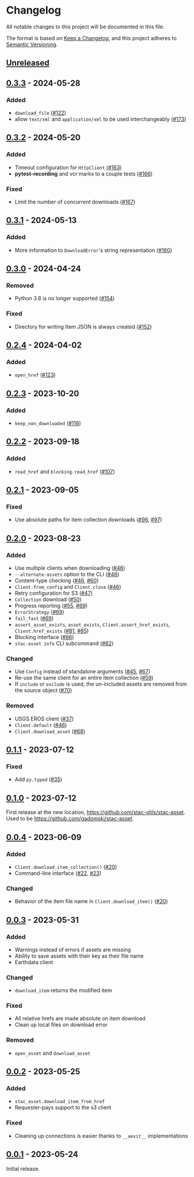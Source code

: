 # Changelog

All notable changes to this project will be documented in this file.

The format is based on [Keep a Changelog](https://keepachangelog.com/en/1.0.0/), and this project adheres to [Semantic Versioning](https://semver.org/spec/v2.0.0.html).

## [Unreleased]

## [0.3.3] - 2024-05-28

### Added

- `download_file` ([#122](https://github.com/stac-utils/stac-asset/pull/172))
- allow `text/xml` and `application/xml` to be used interchangeably ([#173](https://github.com/stac-utils/stac-asset/pull/173))

## [0.3.2] - 2024-05-20

### Added

- Timeout configuration for `HttpClient` ([#163](https://github.com/stac-utils/stac-asset/pull/163))
- **pytest-recording** and vcr marks to a couple tests ([#166](https://github.com/stac-utils/stac-asset/pull/166))

### Fixed

- Limit the number of concurrent downloads ([#167](https://github.com/stac-utils/stac-asset/pull/167))

## [0.3.1] - 2024-05-13

### Added

- More information to `DownloadError`'s string representation ([#160](https://github.com/stac-utils/stac-asset/pull/160))

## [0.3.0] - 2024-04-24

### Removed

- Python 3.8 is no longer supported ([#154](https://github.com/stac-utils/stac-asset/pull/154))

### Fixed

- Directory for writing Item JSON is always created ([#152](https://github.com/stac-utils/stac-asset/pull/152))

## [0.2.4] - 2024-04-02

### Added

- `open_href` ([#123](https://github.com/stac-utils/stac-asset/pull/123))

## [0.2.3] - 2023-10-20

### Added

- `keep_non_downloaded` ([#116](https://github.com/stac-utils/stac-asset/pull/116))

## [0.2.2] - 2023-09-18

### Added

- `read_href` and `blocking.read_href` ([#107](https://github.com/stac-utils/stac-asset/pull/107))

## [0.2.1] - 2023-09-05

### Fixed

- Use absolute paths for item collection downloads ([#96](https://github.com/stac-utils/stac-asset/pull/96), [#97](https://github.com/stac-utils/stac-asset/pull/97))

## [0.2.0] - 2023-08-23

### Added

- Use multiple clients when downloading ([#46](https://github.com/stac-utils/stac-asset/pull/46))
- `--alternate-assets` option to the CLI ([#46](https://github.com/stac-utils/stac-asset/pull/46))
- Content-type checking ([#46](https://github.com/stac-utils/stac-asset/pull/46), [#60](https://github.com/stac-utils/stac-asset/issues/60))
- `Client.from_config` and `Client.close` ([#46](https://github.com/stac-utils/stac-asset/pull/46))
- Retry configuration for S3 ([#47](https://github.com/stac-utils/stac-asset/pull/47))
- `Collection` download ([#50](https://github.com/stac-utils/stac-asset/pull/50))
- Progress reporting ([#55](https://github.com/stac-utils/stac-asset/pull/55), [#69](https://github.com/stac-utils/stac-asset/pull/69))
- `ErrorStrategy` ([#69](https://github.com/stac-utils/stac-asset/pull/69))
- `fail_fast` ([#69](https://github.com/stac-utils/stac-asset/pull/69))
- `assert_asset_exists`, `asset_exists`, `Client.assert_href_exists`, `Client.href_exists` ([#81](https://github.com/stac-utils/stac-asset/pull/81), [#85](https://github.com/stac-utils/stac-asset/pull/85))
- Blocking interface ([#86](https://github.com/stac-utils/stac-asset/pull/86))
- `stac-asset info` CLI subcommand ([#82](https://github.com/stac-utils/stac-asset/pull/83))

### Changed

- Use `Config` instead of standalone arguments ([#45](https://github.com/stac-utils/stac-asset/pull/45), [#67](https://github.com/stac-utils/stac-asset/pull/67))
- Re-use the same client for an entire item collection ([#59](https://github.com/stac-utils/stac-asset/pull/59))
- If `include` or `exclude` is used, the un-included assets are removed from the source object ([#70](https://github.com/stac-utils/stac-asset/pull/70))

### Removed

- USGS EROS client ([#37](https://github.com/stac-utils/stac-asset/pull/37))
- `Client.default` ([#46](https://github.com/stac-utils/stac-asset/pull/46))
- `Client.download_asset` ([#68](https://github.com/stac-utils/stac-asset/pull/68))

## [0.1.1] - 2023-07-12

### Fixed

- Add `py.typed` ([#35](https://github.com/stac-utils/stac-asset/pull/35))

## [0.1.0] - 2023-07-12

First release at the new location, <https://github.com/stac-utils/stac-asset>.
Used to be <https://github.com/gadomski/stac-asset>.

## [0.0.4] - 2023-06-09

### Added

- `Client.download_item_collection()` ([#20](https://github.com/stac-utils/stac-asset/pull/20))
- Command-line interface ([#22](https://github.com/stac-utils/stac-asset/pull/22), [#23](https://github.com/stac-utils/stac-asset/pull/23))

### Changed

- Behavior of the item file name in `Client.download_item()` ([#20](https://github.com/stac-utils/stac-asset/pull/20))

## [0.0.3] - 2023-05-31

### Added

- Warnings instead of errors if assets are missing
- Ability to save assets with their key as their file name
- Earthdata client

### Changed

- `download_item` returns the modified item

### Fixed

- All relative hrefs are made absolute on item download
- Clean up local files on download error

### Removed

- `open_asset` and `download_asset`

## [0.0.2] - 2023-05-25

### Added

- `stac_asset.download_item_from_href`
- Requester-pays support to the s3 client

### Fixed

- Cleaning up connections is easier thanks to `__aexit__` implementations

## [0.0.1] - 2023-05-24

Initial release.

[unreleased]: https://github.com/stac-utils/stac-asset/compare/v0.3.3...HEAD
[0.3.3]: <https://github.com/stac-utils/stac-asset/compare/v0.3.2...v0.3.3>
[0.3.2]: <https://github.com/stac-utils/stac-asset/compare/v0.3.1...v0.3.2>
[0.3.1]: <https://github.com/stac-utils/stac-asset/compare/v0.3.0...v0.3.1>
[0.3.0]: <https://github.com/stac-utils/stac-asset/compare/v0.2.4...v0.3.0>
[0.2.4]: <https://github.com/stac-utils/stac-asset/compare/v0.2.3...v0.2.4>
[0.2.3]: <https://github.com/stac-utils/stac-asset/compare/v0.2.2...v0.2.3>
[0.2.2]: <https://github.com/stac-utils/stac-asset/compare/v0.2.1...v0.2.2>
[0.2.1]: <https://github.com/stac-utils/stac-asset/compare/v0.2.0...v0.2.1>
[0.2.0]: <https://github.com/stac-utils/stac-asset/compare/v0.1.1...v0.2.0>
[0.1.1]: <https://github.com/stac-utils/stac-asset/compare/v0.1.0...v0.1.1>
[0.1.0]: <https://github.com/stac-utils/stac-asset/compare/v0.0.4...v0.1.0>
[0.0.4]: <https://github.com/stac-utils/stac-asset/compare/v0.0.3...v0.0.4>
[0.0.3]: <https://github.com/stac-utils/stac-asset/compare/v0.0.2...v0.0.3>
[0.0.2]: <https://github.com/stac-utils/stac-asset/compare/v0.0.1...v0.0.2>
[0.0.1]: <https://github.com/stac-utils/stac-asset/releases/tag/v0.0.1>
